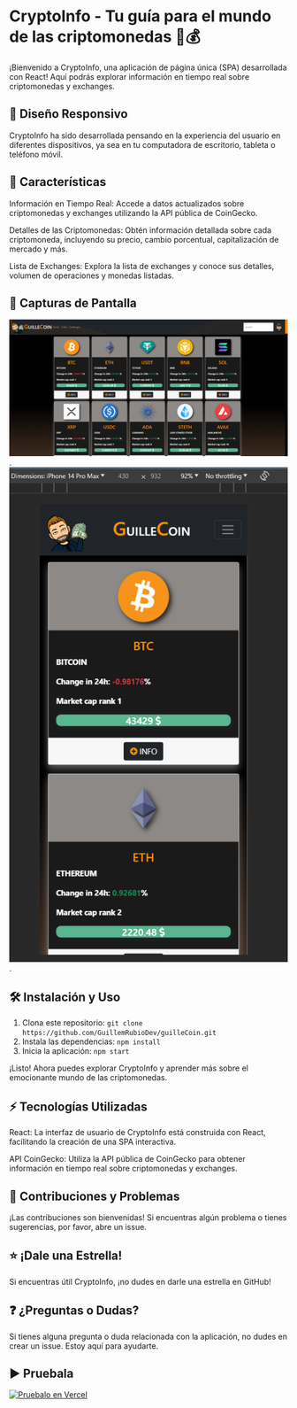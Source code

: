 # CryptoInfo - Tu guía para el mundo de las criptomonedas 🚀💰

¡Bienvenido a CryptoInfo, una aplicación de página única (SPA) desarrollada con React! Aquí podrás explorar información en tiempo real sobre criptomonedas y exchanges.

## 📱 Diseño Responsivo

CryptoInfo ha sido desarrollada pensando en la experiencia del usuario en diferentes dispositivos, ya sea en tu computadora de escritorio, tableta o teléfono móvil.

## 🚀 Características

Información en Tiempo Real: Accede a datos actualizados sobre criptomonedas y exchanges utilizando la API pública de CoinGecko.

Detalles de las Criptomonedas: Obtén información detallada sobre cada criptomoneda, incluyendo su precio, cambio porcentual, capitalización de mercado y más.

Lista de Exchanges: Explora la lista de exchanges y conoce sus detalles, volumen de operaciones y monedas listadas.

## 📸 Capturas de Pantalla

![Captura de Pantalla 1](/src/assets/captura1.png).
![Captura de Pantalla 2](/src/assets/captura2.png).

## 🛠️ Instalación y Uso

1. Clona este repositorio: `git clone https://github.com/GuillemRubioDev/guilleCoin.git`
2. Instala las dependencias: `npm install`
3. Inicia la aplicación: `npm start`

¡Listo! Ahora puedes explorar CryptoInfo y aprender más sobre el emocionante mundo de las criptomonedas.

## ⚡️ Tecnologías Utilizadas

React: La interfaz de usuario de CryptoInfo está construida con React, facilitando la creación de una SPA interactiva.

API CoinGecko: Utiliza la API pública de CoinGecko para obtener información en tiempo real sobre criptomonedas y exchanges.

## 🤝 Contribuciones y Problemas

¡Las contribuciones son bienvenidas! Si encuentras algún problema o tienes sugerencias, por favor, abre un issue.

## ⭐ ¡Dale una Estrella!

Si encuentras útil CryptoInfo, ¡no dudes en darle una estrella en GitHub!

## ❓ ¿Preguntas o Dudas?

Si tienes alguna pregunta o duda relacionada con la aplicación, no dudes en crear un issue. Estoy aquí para ayudarte.

## ▶️ Pruebala

[![Pruebalo en Vercel](https://vercel.com/button)](https://guille-coin.vercel.app/)

<!-- ## 🚀 Instrucciones de Despliegue



Aquí encontrarás las instrucciones para desplegar la aplicación en Vercel.

1. Clona este repositorio: `git clone https://github.com/GuillemRubioDev/guilleCoin.git`
2. Instala las dependencias: `npm install`
3. Configura las variables de entorno si es necesario.
4. Despliega la aplicación en Vercel: [![Deploy to Vercel](https://vercel.com/button)](https://vercel.com/import/project?template=https://github.com/GuillemRubioDev/guilleCoin) -->
